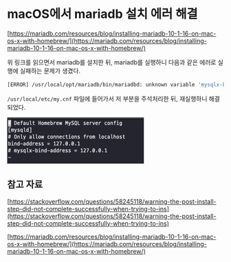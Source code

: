 # macOS에서 mariadb 설치 에러 해결

[https://mariadb.com/resources/blog/installing-mariadb-10-1-16-on-mac-os-x-with-homebrew/](https://mariadb.com/resources/blog/installing-mariadb-10-1-16-on-mac-os-x-with-homebrew/)

위 링크를 읽으면서 mariadb를 설치한 뒤, mariadb를 실행하니 다음과 같은 에러로 실행에 실패하는 문제가 생겼다.

```bash
[ERROR] /usr/local/opt/mariadb/bin/mariadbd: unknown variable 'mysqlx-bind-address=127.0.0.1'
```

`/usr/local/etc/my.cnf` 파일에 들어가서 저 부분을 주석처리한 뒤, 재실행하니 해결되었다.

![Untitled](assets/Untitled.png)

## 참고 자료

[https://stackoverflow.com/questions/58245118/warning-the-post-install-step-did-not-complete-successfully-when-trying-to-ins](https://stackoverflow.com/questions/58245118/warning-the-post-install-step-did-not-complete-successfully-when-trying-to-ins)

[https://mariadb.com/resources/blog/installing-mariadb-10-1-16-on-mac-os-x-with-homebrew/](https://mariadb.com/resources/blog/installing-mariadb-10-1-16-on-mac-os-x-with-homebrew/)